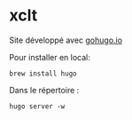 # xclt

Site développé avec [gohugo.io](https://www.gohugo.io)

Pour installer en local:
```
brew install hugo
```

Dans le répertoire :
```
hugo server -w
```
